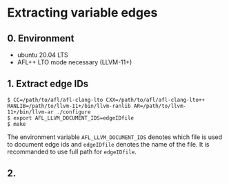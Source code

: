 # Extracting variable edges

## 0. Environment

- ubuntu 20.04 LTS
- AFL++ LTO mode necessary (LLVM-11+)

## 1. Extract edge IDs

```
$ CC=/path/to/afl/afl-clang-lto CXX=/path/to/afl/afl-clang-lto++ RANLIB=/path/to/llvm-11+/bin/llvm-ranlib AR=/path/to/llvm-11+/bin/llvm-ar ./configure
$ export AFL_LLVM_DOCUMENT_IDS=edgeIDfile
$ make
```
The environment variable `AFL_LLVM_DOCUMENT_IDS` denotes which file is used to document edge ids and `edgeIDfile` denotes the name of the file.
It is recommanded to use full path for `edgeIDfile`.

## 2. 

